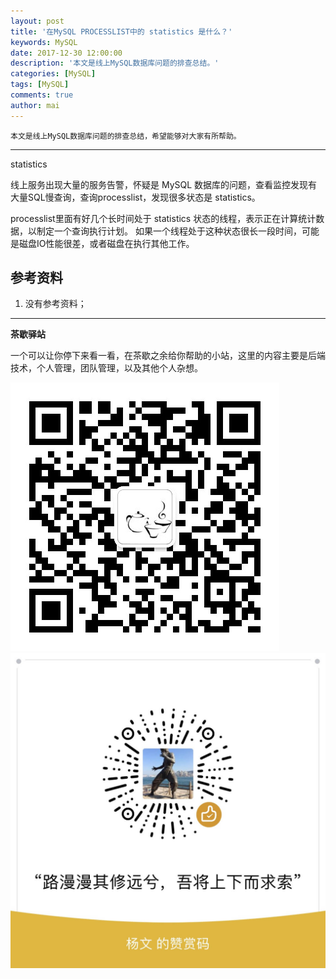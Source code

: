 ```yaml
---
layout: post
title: '在MySQL PROCESSLIST中的 statistics 是什么？'
keywords: MySQL
date: 2017-12-30 12:00:00
description: '本文是线上MySQL数据库问题的排查总结。'
categories: [MySQL]
tags: [MySQL]
comments: true
author: mai
---
```


    本文是线上MySQL数据库问题的排查总结，希望能够对大家有所帮助。

----

statistics

线上服务出现大量的服务告警，怀疑是 MySQL 数据库的问题，查看监控发现有大量SQL慢查询，查询processlist，发现很多状态是 statistics。

processlist里面有好几个长时间处于 statistics 状态的线程，表示正在计算统计数据，以制定一个查询执行计划。 如果一个线程处于这种状态很长一段时间，可能是磁盘IO性能很差，或者磁盘在执行其他工作。

<!--more-->

## 参考资料 ##

1. 没有参考资料；

----

**茶歇驿站**

一个可以让你停下来看一看，在茶歇之余给你帮助的小站，这里的内容主要是后端技术，个人管理，团队管理，以及其他个人杂想。

![茶歇驿站二维码](https://raw.githubusercontent.com/yangwenmai/maiyang.me/master/blog/tech_tea.jpg)
![打赏](https://raw.githubusercontent.com/yangwenmai/maiyang.me/master/blog/money.jpg)

